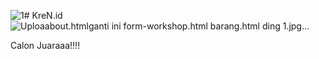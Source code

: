 ![1](https://github.com/user-attachments/assets/2b0f00a2-5cdd-4ab1-b3b7-60e32171b656)# KreN.id![Uploa[about.html](https://github.com/user-attachments/files/22376261/about.html)![ganti ini](https://github.com/user-attachments/assets/d4866e19-fdfc-44a9-8e6a-5e15adf6d4f1)
[form-workshop.html](https://github.com/user-attachments/files/22376263/form-workshop.html)
[barang.html](https://github.com/user-attachments/files/22376262/barang.html)
ding 1.jpg…]()

Calon Juaraaa!!!!
